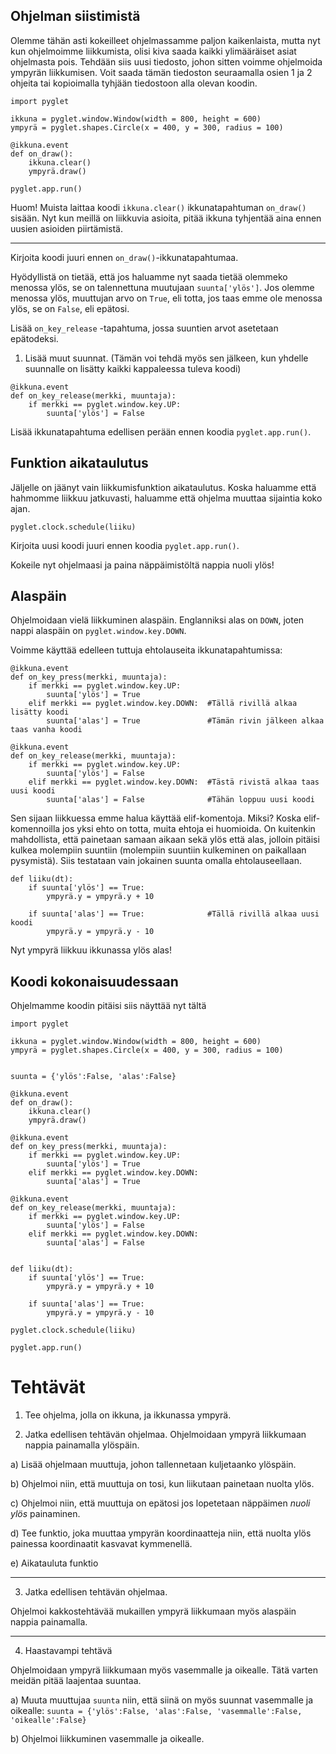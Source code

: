 ## Ohjelman siistimistä

Olemme tähän asti kokeilleet ohjelmassamme paljon kaikenlaista, mutta nyt kun ohjelmoimme liikkumista, olisi kiva saada kaikki ylimääräiset asiat ohjelmasta pois. Tehdään siis uusi tiedosto, johon sitten voimme ohjelmoida ympyrän liikkumisen. Voit saada tämän tiedoston seuraamalla osien 1 ja 2 ohjeita tai kopioimalla tyhjään tiedostoon alla olevan koodin.

```Python3
import pyglet

ikkuna = pyglet.window.Window(width = 800, height = 600)
ympyrä = pyglet.shapes.Circle(x = 400, y = 300, radius = 100)

@ikkuna.event
def on_draw():
    ikkuna.clear()
    ympyrä.draw()

pyglet.app.run()
```

Huom! Muista laittaa koodi `ikkuna.clear()` ikkunatapahtuman `on_draw()` sisään. Nyt kun meillä on liikkuvia asioita, pitää ikkuna tyhjentää aina ennen uusien asioiden piirtämistä.

--- 

Kirjoita koodi juuri ennen `on_draw()`-ikkunatapahtumaa.

Hyödyllistä on tietää, että jos haluamme nyt saada tietää olemmeko menossa ylös, se on talennettuna muutujaan `suunta['ylös']`. Jos olemme menossa ylös, muuttujan arvo on `True`, eli totta, jos taas emme ole menossa ylös, se on `False`, eli epätosi.

Lisää `on_key_release` -tapahtuma, jossa suuntien arvot asetetaan epätodeksi.
1. Lisää muut suunnat. (Tämän voi tehdä myös sen jälkeen, kun yhdelle suunnalle on lisätty kaikki kappaleessa tuleva koodi)

```Python3
@ikkuna.event
def on_key_release(merkki, muuntaja):
    if merkki == pyglet.window.key.UP:
        suunta['ylös'] = False
```

Lisää ikkunatapahtuma edellisen perään ennen koodia `pyglet.app.run()`.

## Funktion aikataulutus

Jäljelle on jäänyt vain liikkumisfunktion aikataulutus. Koska haluamme että hahmomme liikkuu jatkuvasti, haluamme että ohjelma muuttaa sijaintia koko ajan.

```Python3
pyglet.clock.schedule(liiku)
```

Kirjoita uusi koodi juuri ennen koodia `pyglet.app.run()`.

Kokeile nyt ohjelmaasi ja paina näppäimistöltä nappia nuoli ylös!

## Alaspäin

Ohjelmoidaan vielä liikkuminen alaspäin. Englanniksi alas on `DOWN`, joten nappi alaspäin on `pyglet.window.key.DOWN`.

Voimme käyttää edelleen tuttuja ehtolauseita ikkunatapahtumissa:

```Python3
@ikkuna.event
def on_key_press(merkki, muuntaja):
    if merkki == pyglet.window.key.UP:
        suunta['ylös'] = True
    elif merkki == pyglet.window.key.DOWN:  #Tällä rivillä alkaa lisätty koodi
        suunta['alas'] = True               #Tämän rivin jälkeen alkaa taas vanha koodi

@ikkuna.event
def on_key_release(merkki, muuntaja):
    if merkki == pyglet.window.key.UP:
        suunta['ylös'] = False
    elif merkki == pyglet.window.key.DOWN:  #Tästä rivistä alkaa taas uusi koodi
        suunta['alas'] = False              #Tähän loppuu uusi koodi
```

Sen sijaan liikkuessa emme halua käyttää elif-komentoja. Miksi? Koska elif-komennoilla jos yksi ehto on totta, muita ehtoja ei huomioida. On kuitenkin mahdollista, että painetaan samaan aikaan sekä ylös että alas, jolloin pitäisi kulkea molempiin suuntiin (molempiin suuntiin kulkeminen on paikallaan pysymistä). Siis testataan vain jokainen suunta omalla ehtolauseellaan.

```Python3
def liiku(dt):
    if suunta['ylös'] == True:
        ympyrä.y = ympyrä.y + 10

    if suunta['alas'] == True:              #Tällä rivillä alkaa uusi koodi
        ympyrä.y = ympyrä.y - 10
```

Nyt ympyrä liikkuu ikkunassa ylös alas!

## Koodi kokonaisuudessaan

Ohjelmamme koodin pitäisi siis näyttää nyt tältä

```Python3
import pyglet

ikkuna = pyglet.window.Window(width = 800, height = 600)
ympyrä = pyglet.shapes.Circle(x = 400, y = 300, radius = 100)


suunta = {'ylös':False, 'alas':False}

@ikkuna.event
def on_draw():
    ikkuna.clear()
    ympyrä.draw()

@ikkuna.event
def on_key_press(merkki, muuntaja):
    if merkki == pyglet.window.key.UP:
        suunta['ylös'] = True
    elif merkki == pyglet.window.key.DOWN:
        suunta['alas'] = True

@ikkuna.event
def on_key_release(merkki, muuntaja):
    if merkki == pyglet.window.key.UP:
        suunta['ylös'] = False
    elif merkki == pyglet.window.key.DOWN:
        suunta['alas'] = False


def liiku(dt):
    if suunta['ylös'] == True:
        ympyrä.y = ympyrä.y + 10

    if suunta['alas'] == True:
        ympyrä.y = ympyrä.y - 10

pyglet.clock.schedule(liiku)

pyglet.app.run()
```

# Tehtävät

1. Tee ohjelma, jolla on ikkuna, ja ikkunassa ympyrä.


2. Jatka edellisen tehtävän ohjelmaa. Ohjelmoidaan ympyrä liikkumaan nappia painamalla ylöspäin.

a) Lisää ohjelmaan muuttuja, johon tallennetaan kuljetaanko ylöspäin.

b) Ohjelmoi niin, että muuttuja on tosi, kun liikutaan painetaan nuolta ylös.

c) Ohjelmoi niin, että muuttuja on epätosi jos lopetetaan näppäimen _nuoli ylös_ painaminen.

d) Tee funktio, joka muuttaa ympyrän koordinaatteja niin, että nuolta ylös painessa koordinaatit kasvavat kymmenellä.

e) Aikatauluta funktio

---

3. Jatka edellisen tehtävän ohjelmaa.

Ohjelmoi kakkostehtävää mukaillen ympyrä liikkumaan myös alaspäin nappia painamalla.

---

4. Haastavampi tehtävä

Ohjelmoidaan ympyrä liikkumaan myös vasemmalle ja oikealle. Tätä varten meidän pitää laajentaa suuntaa.

a) Muuta muuttujaa `suunta` niin, että siinä on myös suunnat vasemmalle ja oikealle: `suunta = {'ylös':False, 'alas':False, 'vasemmalle':False, 'oikealle':False}`

b) Ohjelmoi liikkuminen vasemmalle ja oikealle.
